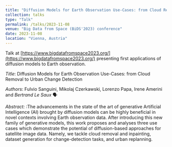 ```yaml
---
title: "Diffusion Models for Earth Observation Use-Cases: from Cloud Removal to Urban Change Detection"
collection: talks
type: "Talk"
permalink: /talks/2023-11-08
venue: "Big Data from Space (BiDS'2023) conference"
date: 2023-11-08
location: "Vienna, Austria"
---
```


Talk at [https://www.bigdatafromspace2023.org/](https://www.bigdatafromspace2023.org/) presenting first applications of diffusion models to Earth observation.

_Title_: Diffusion Models for Earth Observation Use-Cases: from Cloud Removal to Urban Change Detection

_Authors_: Fulvio Sanguini, Mikolaj Czerkawski, Lorenzo Papa, Irene Amerini and *Bertrand Le Saux* 🗣

_Abstract:_ :The advancements in the state of the art of generative Artificial Intelligence (AI) brought by diffusion models can be highly beneficial in novel contexts involving Earth observation data. After introducing this new family of generative models, this work proposes and analyses three use cases which demonstrate the potential of diffusion-based approaches for satellite image data. Namely, we tackle cloud removal and inpainting, dataset generation for change-detection tasks, and urban replanning.

